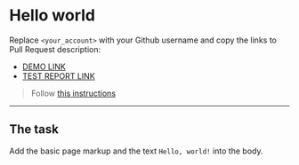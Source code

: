# Hello world

Replace `<your_account>` with your Github username and copy the links to Pull Request description:

- [DEMO LINK](https://tolik-bilokrylov.github.io/layout_hello-world/)
- [TEST REPORT LINK](https://tolik-bilokrylov.github.io/layout_hello-world/report/html_report/)

> Follow [this instructions](https://github.com/mate-academy/layout_task-guideline#how-to-solve-the-layout-tasks-on-github)

---

## The task

Add the basic page markup and the text `Hello, world!` into the body.
